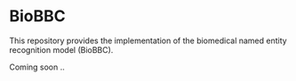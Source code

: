 # BioBBC
This repository provides the implementation of the biomedical named entity recognition model (BioBBC).

Coming soon ..
